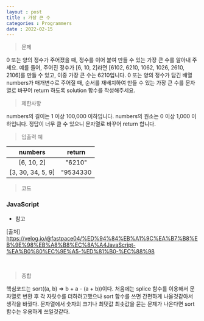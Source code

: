 ```yaml
---
layout : post
title : 가장 큰 수
categories : Programmers
date : 2022-02-15
---
```

> 문제<br>

0 또는 양의 정수가 주어졌을 때, 정수를 이어 붙여 만들 수 있는 가장 큰 수를 알아내 주세요.
예를 들어, 주어진 정수가 [6, 10, 2]라면 [6102, 6210, 1062, 1026, 2610, 2106]를 만들 수 있고, 이중 가장 큰 수는 6210입니다.
0 또는 양의 정수가 담긴 배열 numbers가 매개변수로 주어질 때, 순서를 재배치하여 만들 수 있는
가장 큰 수를 문자열로 바꾸어 return 하도록 solution 함수를 작성해주세요.

> 제한사항<br>

numbers의 길이는 1 이상 100,000 이하입니다.
numbers의 원소는 0 이상 1,000 이하입니다.
정답이 너무 클 수 있으니 문자열로 바꾸어 return 합니다.

> 입출력 예<br>

|numbers|return|
|:--:|:--:|
|[6, 10, 2]|"6210"|
|[3, 30, 34, 5, 9]|"9534330|

> 코드
### JavaScript

<script src="https://gist.github.com/kwontaehoon/27aeb85c50c1b7bd62adca431185f01c.js"></script>

* 참고

<script src="https://gist.github.com/kwontaehoon/fa735fdc7880b939b950801f323d502c.js"></script>

[출처] https://velog.io/@fastpace04/%ED%94%84%EB%A1%9C%EA%B7%B8%EB%9E%98%EB%A8%B8%EC%8A%A4JavaScript-%EA%B0%80%EC%9E%A5-%ED%81%B0-%EC%88%98

<br>

> 종합<br>

핵심코드는 sort((a, b) => b + a - (a + b))이다. 처음에는 splice 함수를 이용해서 문자열로 변환 후 각 자릿수를 더하려고했으나 sort 함수를 쓰면 간편하게 나올것같아서 생각을 바꿨다. 문자열에서 숫자의 크기나 최댓값 최솟값을 묻는 문제가 나온다면 sort함수는 유용하게 쓰일것같다.